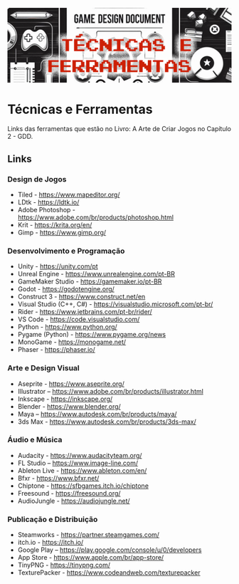 ![](https://github.com/dykawasaki/Tecnicas_Ferramentas/blob/main/git_capa_tecnicas.png)
 
# Técnicas e Ferramentas
 
Links das ferramentas que estão no Livro: A Arte de Criar Jogos no Capítulo 2 - GDD.
 
## Links 

### Design de Jogos
- Tiled - https://www.mapeditor.org/
- LDtk - https://ldtk.io/
- Adobe Photoshop - https://www.adobe.com/br/products/photoshop.html
- Krit - https://krita.org/en/
- Gimp - https://www.gimp.org/

### Desenvolvimento e Programação
- Unity - https://unity.com/pt
- Unreal Engine - https://www.unrealengine.com/pt-BR
- GameMaker Studio - https://gamemaker.io/pt-BR
- Godot - https://godotengine.org/
- Construct 3 - https://www.construct.net/en
- Visual Studio (C++, C#) - https://visualstudio.microsoft.com/pt-br/
- Rider - https://www.jetbrains.com/pt-br/rider/
- VS Code - https://code.visualstudio.com/
- Python - https://www.python.org/
- Pygame (Python) - https://www.pygame.org/news
- MonoGame - https://monogame.net/
- Phaser - https://phaser.io/

### Arte e Design Visual
- Aseprite - https://www.aseprite.org/
- Illustrator – https://www.adobe.com/br/products/illustrator.html
- Inkscape - https://inkscape.org/
- Blender - https://www.blender.org/
- Maya – https://www.autodesk.com/br/products/maya/
- 3ds Max - https://www.autodesk.com/br/products/3ds-max/

### Áudio e Música
- Audacity - https://www.audacityteam.org/
- FL Studio – https://www.image-line.com/
- Ableton Live - https://www.ableton.com/en/
- Bfxr - https://www.bfxr.net/
- Chiptone - https://sfbgames.itch.io/chiptone
- Freesound - https://freesound.org/
- AudioJungle - https://audiojungle.net/

### Publicação e Distribuição
- Steamworks - https://partner.steamgames.com/
- itch.io - https://itch.io/
- Google Play – https://play.google.com/console/u/0/developers
- App Store - https://www.apple.com/br/app-store/
- TinyPNG - https://tinypng.com/
- TexturePacker - https://www.codeandweb.com/texturepacker



